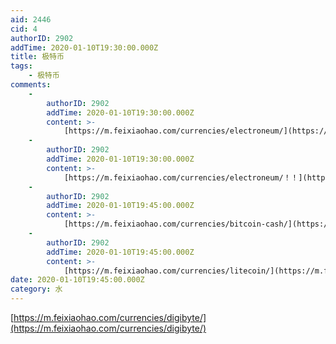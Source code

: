 ```yaml
---
aid: 2446
cid: 4
authorID: 2902
addTime: 2020-01-10T19:30:00.000Z
title: 极特币
tags:
    - 极特币
comments:
    -
        authorID: 2902
        addTime: 2020-01-10T19:30:00.000Z
        content: >-
            [https://m.feixiaohao.com/currencies/electroneum/](https://m.feixiaohao.com/currencies/electroneum/)
    -
        authorID: 2902
        addTime: 2020-01-10T19:30:00.000Z
        content: >-
            [https://m.feixiaohao.com/currencies/electroneum/！！](https://m.feixiaohao.com/currencies/electroneum/%EF%BC%81%EF%BC%81)
    -
        authorID: 2902
        addTime: 2020-01-10T19:45:00.000Z
        content: >-
            [https://m.feixiaohao.com/currencies/bitcoin-cash/](https://m.feixiaohao.com/currencies/bitcoin-cash/)
    -
        authorID: 2902
        addTime: 2020-01-10T19:45:00.000Z
        content: >-
            [https://m.feixiaohao.com/currencies/litecoin/](https://m.feixiaohao.com/currencies/litecoin/)
date: 2020-01-10T19:45:00.000Z
category: 水
---
```


[https://m.feixiaohao.com/currencies/digibyte/](https://m.feixiaohao.com/currencies/digibyte/)
